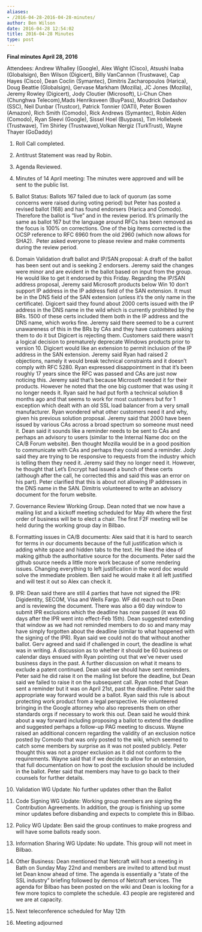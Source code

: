 ```yaml
---
aliases:
- /2016-04-28-2016-04-28-minutes/
author: Ben Wilson
date: 2016-04-28 12:54:02
title: 2016-04-28 Minutes
type: post
---
```


**Final minutes April 28, 2016**

Attendees: Andrew Whalley (Google), Alex Wight (Cisco), Atsushi Inaba (Globalsign), Ben Wilson (Digicert), Billy VanCannon (Trustwave), Cap Hayes (Cisco), Dean Coclin (Symantec), Dimitris Zacharopoulos (Harica), Doug Beattie (Globalsign), Gervase Markham (Mozilla), JC Jones (Mozilla), Jeremy Rowley (Digicert), Jody Cloutier (Microsoft), Li-Chun Chen (Chunghwa Telecom),Mads Henriksveen (BuyPass), Moudrick Dadashov (SSC), Neil Dunbar (Trustcor), Patrick Tonnier (OATI), Peter Bowen (Amazon), Rich Smith (Comodo), Rick Andrews (Symantec), Robin Alden (Comodo), Ryan Sleevi (Google), Sissel Hoel (Buypass), Tim Hollebeek (Trustwave), Tim Shirley (Trustwave),Volkan Nergiz (TurkTrust), Wayne Thayer (GoDaddy)

1. Roll Call completed.

1. Antitrust Statement was read by Robin.

1. Agenda Reviewed.

1. Minutes of 14 April meeting: The minutes were approved and will be sent to the public list.

1. Ballot Status: Ballots 167 failed due to lack of quorum (as some concerns were raised during voting period) but Peter has posted a revised ballot (168) and has found endorsers (Harica and Comodo). Therefore the ballot is “live” and in the review period. It’s primarily the same as ballot 167 but the language around RFCs has been removed as the focus is 100% on corrections. One of the big items corrected is the OCSP reference to RFC 6960 from the old 2960 (which now allows for SHA2).  Peter asked everyone to please review and make comments during the review period.

1. Domain Validation draft ballot and IP/SAN proposal: A draft of the ballot has been sent out and is seeking 2 endorsers. Jeremy said the changes were minor and are evident in the ballot based on input from the group. He would like to get it endorsed by this Friday. Regarding the IP/SAN address proposal, Jeremy said Microsoft products below Win 10 don’t support IP address in the IP address field of the SAN extension. It must be in the DNS field of the SAN extension (unless it’s the only name in the certificate). Digicert said they found about 2000 certs issued with the IP address in the DNS name in the wild which is currently prohibited by the BRs. 1500 of these certs included them both in the IP address and the DNS name, which works fine. Jeremy said there seemed to be a current unawareness of this in the BRs by CAs and they have customers asking them to do it but Digicert is rejecting them. Customers said there wasn’t a logical decision to prematurely deprecate Windows products prior to version 10. Digicert would like an extension to permit inclusion of the IP address in the SAN extension. Jeremy said Ryan had raised 2 objections, namely it would break technical constraints and it doesn’t comply with RFC 5280. Ryan expressed disappointment in that it’s been roughly 17 years since the RFC was passed and CAs are just now noticing this. Jeremy said that’s because Microsoft needed it for their products. However he noted that the one big customer that was using it no longer needs it. Ryan said he had put forth a technical solution 8 months ago and that seems to work for most customers but for 1 exception which dealt with an old SSL load balancer from a very small manufacturer. Ryan wondered what other customers need it and why, given his previous solution proposal. Jeremy said that 2000 have been issued by various CAs across a broad spectrum so someone must need it. Dean said it sounds like a reminder needs to be sent to CAs and perhaps an advisory to users (similar to the Internal Name doc on the CA/B Forum website). Ben thought Mozilla would be in a good position to communicate with CAs and perhaps they could send a reminder. Jody said they are trying to be responsive to requests from the industry which is telling them they need it. Jeremy said they no longer need it. However, he thought that Let’s Encrypt had issued a bunch of these certs (although after the call, he corrected this and said this was an error on his part). Peter clarified that this is about not allowing IP addresses in the DNS name in the SAN. Dimitris volunteered to write an advisory document for the forum website.

1. Governance Review Working Group. Dean noted that we now have a mailing list and a kickoff meeting scheduled for May 4th where the first order of business will be to elect a chair. The first F2F meeting will be held during the working group day in Bilbao.

1. Formatting issues in CA/B documents: Alex said that it is hard to search for terms in our documents because of the full justification which is adding white space and hidden tabs to the text. He liked the idea of making github the authoritative source for the documents. Peter said the github source needs a little more work because of some rendering issues. Changing everything to left justification in the word doc would solve the immediate problem. Ben said he would make it all left justified and will test it out so Alex can check it.

1. IPR: Dean said there are still 4 parties that have not signed the IPR: Digidentity, SECOM, Visa and Wells Fargo. WF did reach out to Dean and is reviewing the document. There was also a 60 day window to submit IPR exclusions which the deadline has now passed (it was 60 days after the IPR went into effect-Feb 15th). Dean suggested extending that window as we had not reminded members to do so and many may have simply forgotten about the deadline (similar to what happened with the signing of the IPR). Ryan said we could not do that without another ballot. Gerv agreed and said if challenged in court, the deadline is what was in writing. A discussion as to whether it should be 60 business or calendar days ensued with Ryan pointing out that we’ve never used business days in the past. A further discussion on what it means to exclude a patent continued. Dean said we should have sent reminders. Peter said he did raise it on the mailing list before the deadline, but Dean said we failed to raise it on the subsequent call. Ryan noted that Dean sent a reminder but it was on April 21st, past the deadline. Peter said the appropriate way forward would be a ballot. Ryan said this rule is about protecting work product from a legal perspective. He volunteered bringing in the Google attorney who also represents them on other standards orgs if necessary to work this out. Dean said he would think about a way forward including proposing a ballot to extend the deadline and suggested perhaps a follow-up PAG meeting to discuss. Wayne raised an additional concern regarding the validity of an exclusion notice posted by Comodo that was only posted to the wiki, which seemed to catch some members by surprise as it was not posted publicly. Peter thought this was not a proper exclusion as it did not conform to the requirements. Wayne said that if we decide to allow for an extension, that full documentation on how to post the exclusion should be included in the ballot. Peter said that members may have to go back to their counsels for further details.

1. Validation WG Update: No further updates other than the Ballot

1. Code Signing WG Update: Working group members are signing the Contribution Agreements. In addition, the group is finishing up some minor updates before disbanding and expects to complete this in Bilbao.

1. Policy WG Update: Ben said the group continues to make progress and will have some ballots ready soon.

1. Information Sharing WG Update: No update. This group will not meet in Bilbao.

1. Other Business: Dean mentioned that Netcraft will host a meeting in Bath on Sunday May 22nd and members are invited to attend but must let Dean know ahead of time. The agenda is essentially a “state of the SSL industry” briefing followed by demos of Netcraft services. The agenda for Bilbao has been posted on the wiki and Dean is looking for a few more topics to complete the schedule. 43 people are registered and we are at capacity.

1. Next teleconference scheduled for May 12th

1. Meeting adjourned
